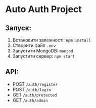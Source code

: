 # Auto Auth Project

## Запуск:
1. Встановити залежності: `npm install`
2. Створити файл `.env`
3. Запустити MongoDB: `mongod`
4. Запустити сервер: `npm start`

## API:
- POST `/auth/register`
- POST `/auth/login`
- GET `/auth/protected`
- GET `/auth/admin`